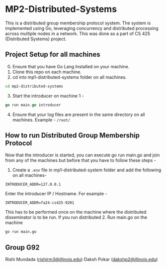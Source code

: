 # MP2-Distributed-Systems

This is a distributed group membership protocol system. The system is implemented using Go, leveraging concurrency and distributed processing across multiple nodes in a network. This was done as a part of CS 425 (Distributed Systems) project.

## Project Setup for all machines

0. Ensure that you have Go Lang Installed on your machine.
1. Clone this repo on each machine.
2. cd into mp1-distributed-systems folder on all machines.
```bash
cd mp2-distributed-systems
```
3. Start the introducer on machine 1 - 
```go
go run main.go introducer
```
4. Ensure that your log files are present in the same directory on all machines. Example - `/root/`

## How to run Distributed Group Membership Protocol
Now that the introducer is started, you can execute go run main.go and join from any of the machines but before that you have to follow these steps -

1. Create a `.env` file in mp1-distributed-system folder and add the following on all machines-
```env
INTRODUCER_ADDR=127.0.0.1
```
Enter the introducer IP / Hostname. For example - 
```env
INTRODUCER_ADDR=fa24-cs425-9201
```
This has to be performed once on the machine where the distributed disseminator is to be run. If you run distributed 
2. Run main.go on the machine
```bash
go run main.go
```

## Group G92

Rishi Mundada (rishirm3@illinois.edu)
Daksh Pokar (dakshp2@illinois.edu)
